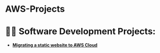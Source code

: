# AWS-Projects
<h1>👨‍💻 Software Development Projects:</h1>

- <b>[Migrating a static website to AWS Cloud](https://github.com/Jays1115/Migrating-a-static-website-to-AWS-Cloud.git)</b>

